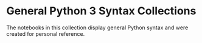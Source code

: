 # General Python 3 Syntax Collections


The notebooks in this collection display general Python syntax and were created for personal reference.

